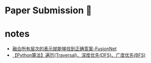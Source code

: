 # Paper Submission :rocket:

# notes
  - [融合所有层次的表示就能够找到正确答案-FusionNet](http://cairohy.github.io/2018/04/15/deeplearning/MRC/FusionNet/)
  - [【Python算法】遍历(Traversal)、深度优先(DFS)、广度优先(BFS)](https://www.cnblogs.com/5poi/p/7466760.html)
